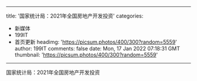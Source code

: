 
---
title: '国家统计局：2021年全国房地产开发投资'
categories: 
 - 新媒体
 - 199IT
 - 首页更新
headimg: 'https://picsum.photos/400/300?random=5559'
author: 199IT
comments: false
date: Mon, 17 Jan 2022 07:18:31 GMT
thumbnail: 'https://picsum.photos/400/300?random=5559'
---

<div>   
国家统计局：2021年全国房地产开发投资  
</div>
            